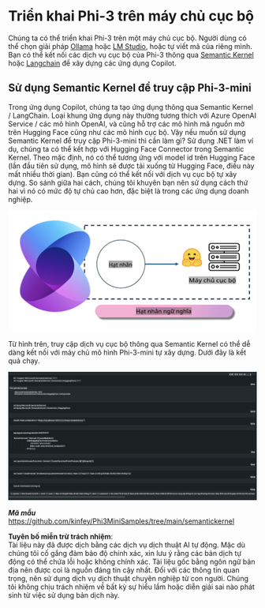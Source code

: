 # **Triển khai Phi-3 trên máy chủ cục bộ**

Chúng ta có thể triển khai Phi-3 trên một máy chủ cục bộ. Người dùng có thể chọn giải pháp [Ollama](https://ollama.com) hoặc [LM Studio](https://llamaedge.com), hoặc tự viết mã của riêng mình. Bạn có thể kết nối các dịch vụ cục bộ của Phi-3 thông qua [Semantic Kernel](https://github.com/microsoft/semantic-kernel?WT.mc_id=aiml-138114-kinfeylo) hoặc [Langchain](https://www.langchain.com/) để xây dựng các ứng dụng Copilot.

## **Sử dụng Semantic Kernel để truy cập Phi-3-mini**

Trong ứng dụng Copilot, chúng ta tạo ứng dụng thông qua Semantic Kernel / LangChain. Loại khung ứng dụng này thường tương thích với Azure OpenAI Service / các mô hình OpenAI, và cũng hỗ trợ các mô hình mã nguồn mở trên Hugging Face cũng như các mô hình cục bộ. Vậy nếu muốn sử dụng Semantic Kernel để truy cập Phi-3-mini thì cần làm gì? Sử dụng .NET làm ví dụ, chúng ta có thể kết hợp với Hugging Face Connector trong Semantic Kernel. Theo mặc định, nó có thể tương ứng với model id trên Hugging Face (lần đầu tiên sử dụng, mô hình sẽ được tải xuống từ Hugging Face, điều này mất nhiều thời gian). Bạn cũng có thể kết nối với dịch vụ cục bộ tự xây dựng. So sánh giữa hai cách, chúng tôi khuyên bạn nên sử dụng cách thứ hai vì nó có mức độ tự chủ cao hơn, đặc biệt là trong các ứng dụng doanh nghiệp.

![sk](../../../../../translated_images/sk.c244b32f4811c6f0938b9e95b0b2f4b28105bff6495bdc3b24cd42b3e3e89bb9.vi.png)

Từ hình trên, truy cập dịch vụ cục bộ thông qua Semantic Kernel có thể dễ dàng kết nối với máy chủ mô hình Phi-3-mini tự xây dựng. Dưới đây là kết quả chạy.

![skrun](../../../../../translated_images/skrun.fb7a635a22ae8b7919d6e15c0eb27262526ed69728c5a1d2773a97d4562657c7.vi.png)

***Mã mẫu*** https://github.com/kinfey/Phi3MiniSamples/tree/main/semantickernel

**Tuyên bố miễn trừ trách nhiệm**:  
Tài liệu này đã được dịch bằng các dịch vụ dịch thuật AI tự động. Mặc dù chúng tôi cố gắng đảm bảo độ chính xác, xin lưu ý rằng các bản dịch tự động có thể chứa lỗi hoặc không chính xác. Tài liệu gốc bằng ngôn ngữ bản địa nên được coi là nguồn đáng tin cậy nhất. Đối với các thông tin quan trọng, nên sử dụng dịch vụ dịch thuật chuyên nghiệp từ con người. Chúng tôi không chịu trách nhiệm về bất kỳ sự hiểu lầm hoặc diễn giải sai nào phát sinh từ việc sử dụng bản dịch này.